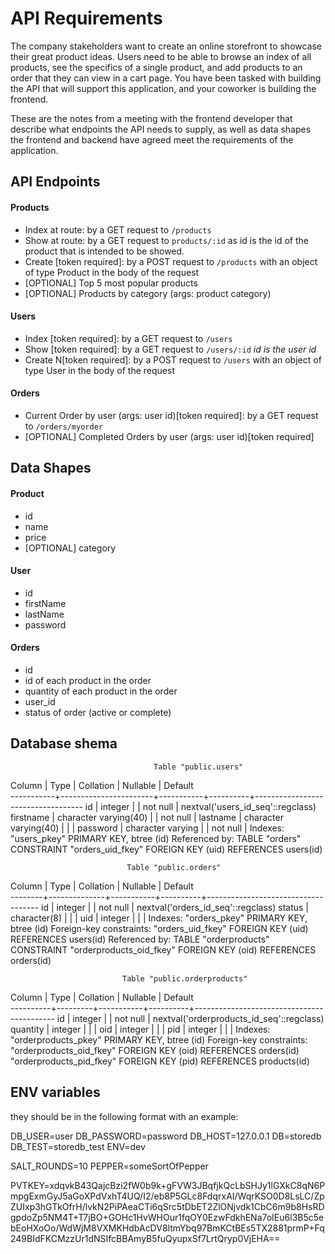 # API Requirements
The company stakeholders want to create an online storefront to showcase their great product ideas. Users need to be able to browse an index of all products, see the specifics of a single product, and add products to an order that they can view in a cart page. You have been tasked with building the API that will support this application, and your coworker is building the frontend.

These are the notes from a meeting with the frontend developer that describe what endpoints the API needs to supply, as well as data shapes the frontend and backend have agreed meet the requirements of the application. 

## API Endpoints
#### Products
- Index at route: by a GET request to `/products`
- Show at route: by a GET request to `products/:id` as id is the id of the product that is intended to be showed.
- Create [token required]: by a POST request to `/products` with an object of type Product in the body of the request 
- [OPTIONAL] Top 5 most popular products 
- [OPTIONAL] Products by category (args: product category)

#### Users
- Index [token required]: by a GET request to `/users`
- Show [token required]: by a GET request to `/users/:id` _id is the user id_
- Create N[token required]: by a POST request to `/users` with an object of type User in the body of the request

#### Orders
- Current Order by user (args: user id)[token required]: by a GET request to `/orders/myorder`
- [OPTIONAL] Completed Orders by user (args: user id)[token required]

## Data Shapes
#### Product
-  id
- name
- price
- [OPTIONAL] category

#### User
- id
- firstName
- lastName
- password

#### Orders
- id
- id of each product in the order
- quantity of each product in the order
- user_id
- status of order (active or complete)

## Database shema

                                    Table "public.users"
  Column   |         Type          | Collation | Nullable |              Default              
-----------+-----------------------+-----------+----------+-----------------------------------
 id        | integer               |           | not null | nextval('users_id_seq'::regclass)
 firstname | character varying(40) |           | not null | 
 lastname  | character varying(40) |           |          | 
 password  | character varying     |           | not null | 
Indexes:
    "users_pkey" PRIMARY KEY, btree (id)
Referenced by:
    TABLE "orders" CONSTRAINT "orders_uid_fkey" FOREIGN KEY (uid) REFERENCES users(id)


                              Table "public.orders"
 Column |     Type     | Collation | Nullable |              Default               
--------+--------------+-----------+----------+------------------------------------
 id     | integer      |           | not null | nextval('orders_id_seq'::regclass)
 status | character(8) |           |          | 
 uid    | integer      |           |          | 
Indexes:
    "orders_pkey" PRIMARY KEY, btree (id)
Foreign-key constraints:
    "orders_uid_fkey" FOREIGN KEY (uid) REFERENCES users(id)
Referenced by:
    TABLE "orderproducts" CONSTRAINT "orderproducts_oid_fkey" FOREIGN KEY (oid) REFERENCES orders(id)


                             Table "public.orderproducts"
  Column  |  Type   | Collation | Nullable |                  Default                  
----------+---------+-----------+----------+-------------------------------------------
 id       | integer |           | not null | nextval('orderproducts_id_seq'::regclass)
 quantity | integer |           |          | 
 oid      | integer |           |          | 
 pid      | integer |           |          | 
Indexes:
    "orderproducts_pkey" PRIMARY KEY, btree (id)
Foreign-key constraints:
    "orderproducts_oid_fkey" FOREIGN KEY (oid) REFERENCES orders(id)
    "orderproducts_pid_fkey" FOREIGN KEY (pid) REFERENCES products(id)

## ENV variables

they should be in the following format with an example:

DB_USER=user
DB_PASSWORD=password
DB_HOST=127.0.0.1
DB=storedb
DB_TEST=storedb_test
ENV=dev

SALT_ROUNDS=10
PEPPER=someSortOfPepper

PVTKEY=xdqvkB43QajcBzi2fW0b9k+gFVW3JBqfjkQcLbSHJy1lGXkC8qN6PmpgExmGyJ5aGoXPdVxhT4UQ/I2/eb8P5GLc8FdqrxAI/WqrKSO0D8LsLC/ZpZUIxp3hGTkOfrH/lvkN2PiPAeaCTi6qSrc5tDbET2ZlONjvdk1CbC6m9b8HsRDgpdoZp5NM4T+T7jBO+GOHc1HvWHOur1fqOY0EzwFdkhENa7oIEu6l3B5c5ebEoHXoOo/WdWjM8VXMKHdbAcDV8ltmYbq97BmKCtBEs5TX2881prmP+Fq249BIdFKCMzzUr1dNSIfcBBAmyB5fuQyupxSf7LrtQryp0VjEHA==